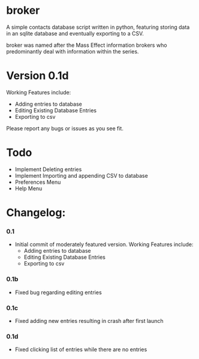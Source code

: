 # broker

A simple contacts database script written in python, featuring storing data in an sqlite database and eventually exporting to a CSV.

broker was named after the Mass Effect information brokers who predominantly deal with information within the series.

# Version 0.1d

Working Features include:
- Adding entries to database
- Editing Existing Database Entries
- Exporting to csv

Please report any bugs or issues as you see fit.

# Todo

- Implement Deleting entries
- Implement Importing and appending CSV to database
- Preferences Menu
- Help Menu

# Changelog:

### 0.1
- Initial commit of moderately featured version. Working Features include:
    - Adding entries to database
    - Editing Existing Database Entries
    - Exporting to csv
### 0.1b
- Fixed bug regarding editing entries

### 0.1c
- Fixed adding new entries resulting in crash after first launch

### 0.1d
- Fixed clicking list of entries while there are no entries
